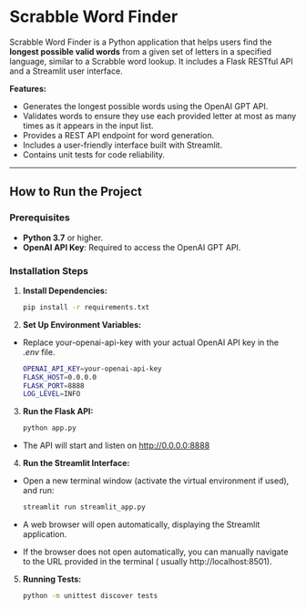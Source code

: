 # Scrabble Word Finder

Scrabble Word Finder is a Python application that helps users find the **longest possible valid words** from a given set
of letters in a specified language, similar to a Scrabble word lookup. It includes a Flask RESTful API and a Streamlit
user interface.

**Features:**

- Generates the longest possible words using the OpenAI GPT API.
- Validates words to ensure they use each provided letter at most as many times as it appears in the input list.
- Provides a REST API endpoint for word generation.
- Includes a user-friendly interface built with Streamlit.
- Contains unit tests for code reliability.

---

## How to Run the Project

### Prerequisites

- **Python 3.7** or higher.
- **OpenAI API Key**: Required to access the OpenAI GPT API.

### Installation Steps

1. **Install Dependencies:**

   ```bash
   pip install -r requirements.txt

2. **Set Up Environment Variables:**

- Replace your-openai-api-key with your actual OpenAI API key in the *.env* file.

  ```bash
  OPENAI_API_KEY=your-openai-api-key
  FLASK_HOST=0.0.0.0
  FLASK_PORT=8888
  LOG_LEVEL=INFO

3. **Run the Flask API:**

   ```bash
   python app.py

- The API will start and listen on http://0.0.0.0:8888

4. **Run the Streamlit Interface:**

- Open a new terminal window (activate the virtual environment if used), and run:

   ```bash
   streamlit run streamlit_app.py

- A web browser will open automatically, displaying the Streamlit application.
- If the browser does not open automatically, you can manually navigate to the URL provided in the terminal (
  usually http://localhost:8501).

5. **Running Tests:**

   ```bash
   python -m unittest discover tests